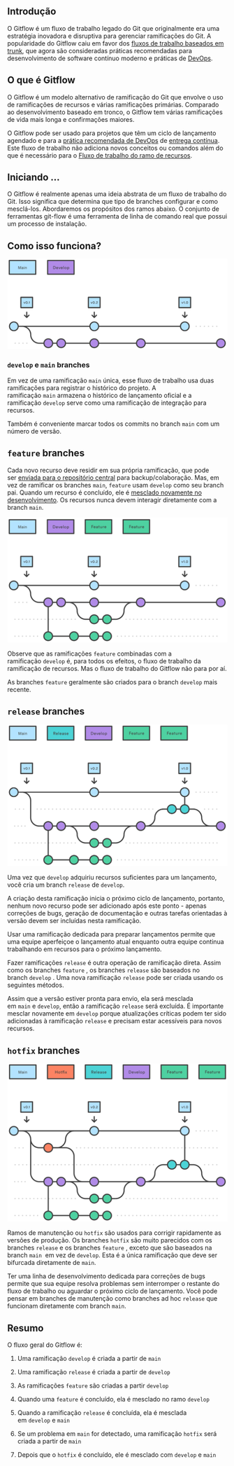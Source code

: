 ## Introdução

O Gitflow é um fluxo de trabalho legado do Git que originalmente era uma estratégia inovadora e disruptiva para gerenciar ramificações do Git. A popularidade do Gitflow caiu em favor dos [fluxos de trabalho baseados em trunk](https://www.atlassian.com/continuous-delivery/continuous-integration/trunk-based-development), que agora são consideradas práticas recomendadas para desenvolvimento de software contínuo moderno e práticas de [DevOps](https://www.atlassian.com/devops/what-is-devops).

## O que é Gitflow

O Gitflow é um modelo alternativo de ramificação do Git que envolve o uso de ramificações de recursos e várias ramificações primárias. Comparado ao desenvolvimento baseado em tronco, o Gitflow tem várias ramificações de vida mais longa e confirmações maiores.

O Gitflow pode ser usado para projetos que têm um ciclo de lançamento agendado e para a [prática recomendada de DevOps](https://www.atlassian.com/devops/what-is-devops/devops-best-practices) de [entrega contínua](https://www.atlassian.com/continuous-delivery). Este fluxo de trabalho não adiciona novos conceitos ou comandos além do que é necessário para o [Fluxo de trabalho do ramo de recursos](https://www.atlassian.com/git/tutorials/comparing-workflows/feature-branch-workflow).

## Iniciando ...

O Gitflow é realmente apenas uma ideia abstrata de um fluxo de trabalho do Git. Isso significa que determina que tipo de branches configurar e como mesclá-los. Abordaremos os propósitos dos ramos abaixo. O conjunto de ferramentas git-flow é uma ferramenta de linha de comando real que possui um processo de instalação.

## Como isso funciona?

![img01](./images/svg01.svg)

### `develop` e `main` branches

Em vez de uma ramificação `main` única, esse fluxo de trabalho usa duas ramificações para registrar o histórico do projeto. A ramificação `main` armazena o histórico de lançamento oficial e a ramificação `develop` serve como uma ramificação de integração para recursos.

Também é conveniente marcar todos os commits no branch `main` com um número de versão.

## `feature` branches

Cada novo recurso deve residir em sua própria ramificação, que pode ser [enviada para o repositório central](https://www.atlassian.com/git/tutorials/syncing/git-push) para backup/colaboração. Mas, em vez de ramificar os branches `main`, `feature` usam `develop` como seu branch pai. Quando um recurso é concluído, ele é [mesclado novamente no desenvolvimento](https://www.atlassian.com/git/tutorials/using-branches/git-merge). Os recursos nunca devem interagir diretamente com a branch `main`.

![img02](./images/svg02.svg)

Observe que as ramificações `feature` combinadas com a ramificação `develop` é, para todos os efeitos, o fluxo de trabalho da ramificação de recursos. Mas o fluxo de trabalho do Gitflow não para por aí.

As branches `feature` geralmente são criados para o branch `develop` mais recente.

## `release` branches

![img03](./images/svg03.svg)

Uma vez que `develop` adquiriu recursos suficientes para um lançamento, você cria um branch `release` de `develop`.

A criação desta ramificação inicia o próximo ciclo de lançamento, portanto, nenhum novo recurso pode ser adicionado após este ponto - apenas correções de bugs, geração de documentação e outras tarefas orientadas à versão devem ser incluídas nesta ramificação.

Usar uma ramificação dedicada para preparar lançamentos permite que uma equipe aperfeiçoe o lançamento atual enquanto outra equipe continua trabalhando em recursos para o próximo lançamento.

Fazer ramificações `release` é outra operação de ramificação direta. Assim como os branches `feature` , os branches `release` são baseados no branch `develop` . Uma nova ramificação `release` pode ser criada usando os seguintes métodos.

Assim que a versão estiver pronta para envio, ela será mesclada em `main` e `develop`, então a ramificação `release` será excluída. É importante mesclar novamente em `develop` porque atualizações críticas podem ter sido adicionadas à ramificação `release` e precisam estar acessíveis para novos recursos.
## `hotfix` branches

![img04](./images/svg04.svg)

Ramos de manutenção ou `hotfix` são usados para corrigir rapidamente as versões de produção. Os branches `hotfix` são muito parecidos com os branches `release` e os branches `feature` , exceto que são baseados na branch `main`  em vez de `develop`. Esta é a única ramificação que deve ser bifurcada diretamente de `main`.

Ter uma linha de desenvolvimento dedicada para correções de bugs permite que sua equipe resolva problemas sem interromper o restante do fluxo de trabalho ou aguardar o próximo ciclo de lançamento. Você pode pensar em branches de manutenção como branches ad hoc `release` que funcionam diretamente com branch `main`.

## Resumo

O fluxo geral do Gitflow é:

1. Uma ramificação `develop` é criada a partir de `main`

2. Uma ramificação `release` é criada a partir de `develop`

3. As ramificações `feature` são criadas a partir `develop`

4. Quando uma `feature` é concluído, ela é mesclado no ramo `develop`

5. Quando a ramificação `release` é concluída, ela é mesclada em `develop` e `main`

6. Se um problema em `main` for detectado, uma ramificação `hotfix` será criada a partir de `main`

7. Depois que o `hotfix` é concluído, ele é mesclado com `develop` e `main`
